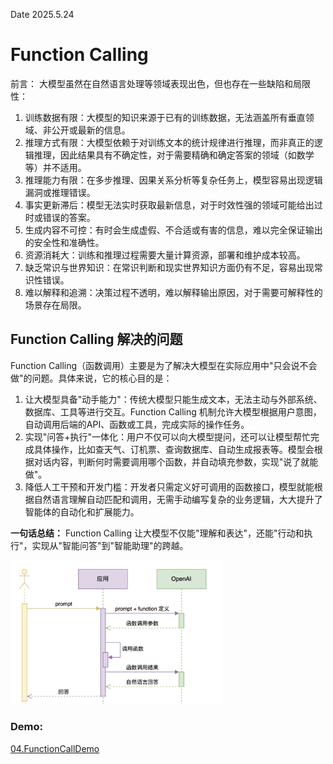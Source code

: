 Date 2025.5.24
# Function Calling


前言：
大模型虽然在自然语言处理等领域表现出色，但也存在一些缺陷和局限性：

1. 训练数据有限：大模型的知识来源于已有的训练数据，无法涵盖所有垂直领域、非公开或最新的信息。
2. 推理方式有限：大模型依赖于对训练文本的统计规律进行推理，而非真正的逻辑推理，因此结果具有不确定性，对于需要精确和确定答案的领域（如数学等）并不适用。
3. 推理能力有限：在多步推理、因果关系分析等复杂任务上，模型容易出现逻辑漏洞或推理错误。
4. 事实更新滞后：模型无法实时获取最新信息，对于时效性强的领域可能给出过时或错误的答案。
5. 生成内容不可控：有时会生成虚假、不合适或有害的信息，难以完全保证输出的安全性和准确性。
6. 资源消耗大：训练和推理过程需要大量计算资源，部署和维护成本较高。
7. 缺乏常识与世界知识：在常识判断和现实世界知识方面仍有不足，容易出现常识性错误。
8. 难以解释和追溯：决策过程不透明，难以解释输出原因，对于需要可解释性的场景存在局限。

## Function Calling 解决的问题

Function Calling（函数调用）主要是为了解决大模型在实际应用中"只会说不会做"的问题。具体来说，它的核心目的是：

1. 让大模型具备"动手能力"：传统大模型只能生成文本，无法主动与外部系统、数据库、工具等进行交互。Function Calling 机制允许大模型根据用户意图，自动调用后端的API、函数或工具，完成实际的操作任务。
2. 实现"问答+执行"一体化：用户不仅可以向大模型提问，还可以让模型帮忙完成具体操作，比如查天气、订机票、查询数据库、自动生成报表等。模型会根据对话内容，判断何时需要调用哪个函数，并自动填充参数，实现"说了就能做"。
3. 降低人工干预和开发门槛：开发者只需定义好可调用的函数接口，模型就能根据自然语言理解自动匹配和调用，无需手动编写复杂的业务逻辑，大大提升了智能体的自动化和扩展能力。

**一句话总结：**
Function Calling 让大模型不仅能"理解和表达"，还能"行动和执行"，实现从"智能问答"到"智能助理"的跨越。

<img src="./Images/Clipboard_Screenshot_1748070512.png" alt="Clipboard_Screenshot_1748070512" style="zoom:33%;" /> 


### Demo: 

[04.FunctionCallDemo](./Demo/04.FunctionCallDemo.py)